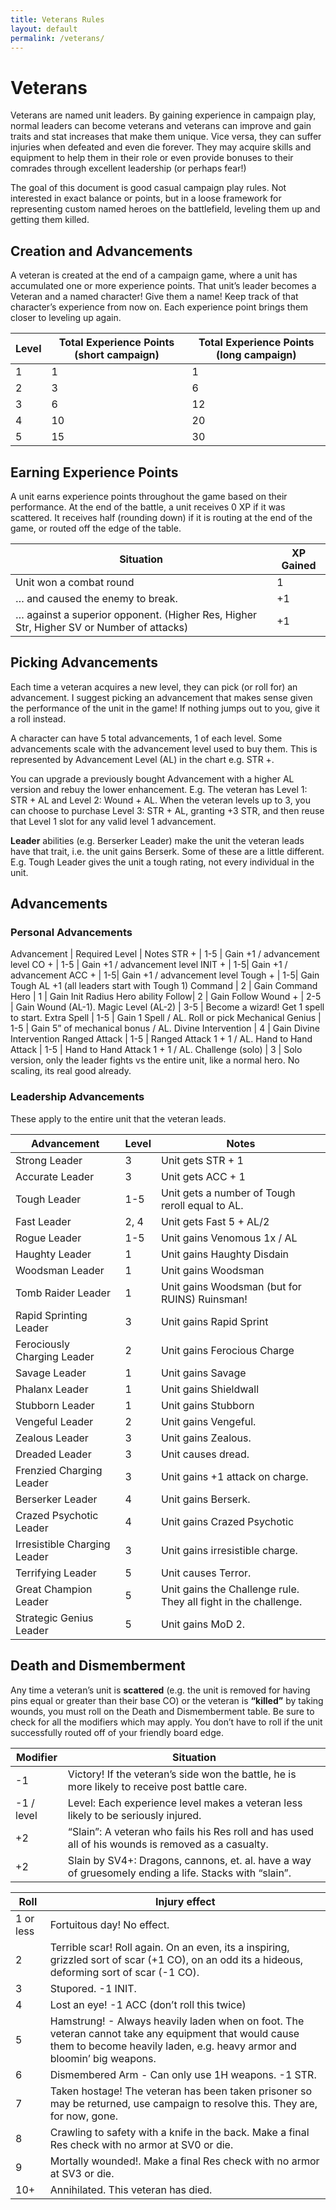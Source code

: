 ```yaml
---
title: Veterans Rules
layout: default
permalink: /veterans/
---
```

# Veterans
Veterans are named unit leaders. By gaining experience in campaign play, normal leaders can become veterans and veterans can improve and gain traits and stat increases that make them unique. Vice versa, they can suffer injuries when defeated and even die forever. They may acquire skills and equipment to help them in their role or even provide bonuses to their comrades through excellent leadership (or perhaps fear!)

The goal of this document is good casual campaign play rules. Not interested in exact balance or points, but in a loose framework for representing custom named heroes on the battlefield, leveling them up and getting them killed.

## Creation and Advancements
A veteran is created at the end of a campaign game, where a unit has accumulated one or more experience points. That unit’s leader becomes a Veteran and a named character! Give them a name! Keep track of that character’s experience from now on. Each experience point brings them closer to leveling up again. 

Level | Total Experience Points (short campaign) | Total Experience Points (long campaign)  
--- | --- | ---
1 | 1 | 1
2 | 3 | 6
3 | 6 | 12
4 | 10 | 20
5 | 15 | 30

## Earning Experience Points
A unit earns experience points throughout the game based on their performance. At the end of the battle, a unit receives 0 XP if it was scattered. It receives half (rounding down) if it is routing at the end of the game, or routed off the edge of the table.

Situation | XP Gained 
--- | ---
Unit won a combat round | 1
… and caused the enemy to break. | +1
… against a superior opponent. (Higher Res, Higher Str, Higher SV or Number of attacks) | +1

## Picking Advancements
Each time a veteran acquires a new level, they can pick (or roll for) an advancement. I suggest picking an advancement that makes sense given the performance of the unit in the game! If nothing jumps out to you, give it a roll instead. 

A character can have 5 total advancements, 1 of each level. Some advancements scale with the advancement level used to buy them. This is represented by Advancement Level (AL) in the chart e.g. STR +.

You can upgrade a previously bought Advancement with a higher AL version and rebuy the lower enhancement. E.g. The veteran has Level 1: STR + AL and Level 2: Wound + AL.  When the veteran levels up to 3, you can choose to purchase Level 3: STR + AL, granting +3 STR, and then reuse that Level 1 slot for any valid level 1 advancement. 

**Leader** abilities (e.g. Berserker Leader) make the unit the veteran leads have that trait, i.e. the unit gains Berserk. Some of these are a little different. E.g. Tough Leader gives the unit a tough rating, not every individual in the unit.

## Advancements

### Personal Advancements

Advancement | Required Level | Notes
STR + | 1-5 | Gain +1 / advancement level
CO +  | 1-5 | Gain +1 / advancement level
INIT + | 1-5| Gain +1 / advancement
ACC + | 1-5| Gain +1 / advancement level
Tough + | 1-5| Gain Tough AL +1 (all leaders start with Tough 1)
Command | 2 | Gain Command
Hero | 1 | Gain Init Radius Hero ability
Follow| 2 | Gain Follow
Wound + | 2-5 | Gain Wound (AL-1).
Magic Level (AL-2) | 3-5 | Become a wizard! Get 1 spell to start.
Extra Spell | 1-5 | Gain 1 Spell / AL. Roll or pick
Mechanical Genius | 1-5 | Gain 5” of mechanical bonus / AL.
Divine Intervention | 4 | Gain Divine Intervention
Ranged Attack | 1-5 | Ranged Attack 1 + 1 / AL.
Hand to Hand Attack | 1-5 | Hand to Hand Attack 1 + 1 / AL.
Challenge (solo) | 3 | Solo version, only the leader fights vs the entire unit, like a normal hero. No scaling, its real good already.

### Leadership Advancements
These apply to the entire unit that the veteran leads.

Advancement | Level | Notes
--- | --- | ---
Strong Leader | 3 | Unit gets STR + 1
Accurate Leader | 3 | Unit gets ACC + 1
Tough Leader | 1-5 | Unit gets a number of Tough reroll equal to AL.
Fast Leader | 2, 4 | Unit gets Fast 5 + AL/2
Rogue Leader | 1-5 | Unit gains Venomous 1x / AL
Haughty Leader | 1 | Unit gains Haughty Disdain
Woodsman Leader | 1 | Unit gains Woodsman
Tomb Raider Leader | 1 | Unit gains Woodsman (but for RUINS) Ruinsman!
Rapid Sprinting Leader | 3 | Unit gains Rapid Sprint
Ferociously Charging Leader | 2 | Unit gains Ferocious Charge
Savage Leader | 1 | Unit gains Savage
Phalanx Leader | 1 | Unit gains Shieldwall
Stubborn Leader | 1 | Unit gains Stubborn
Vengeful Leader | 2 | Unit gains Vengeful.
Zealous Leader | 3 | Unit gains Zealous.
Dreaded Leader | 3 | Unit causes dread.
Frenzied Charging Leader | 3 | Unit gains +1 attack on charge.
Berserker Leader | 4 | Unit gains Berserk.
Crazed Psychotic Leader | 4 | Unit gains Crazed Psychotic
Irresistible Charging Leader | 3 | Unit gains irresistible charge.
Terrifying Leader | 5 | Unit causes Terror.
Great Champion Leader | 5 | Unit gains the Challenge rule. They all fight in the challenge.
Strategic Genius Leader | 5 | Unit gains MoD 2.

## Death and Dismemberment
Any time a veteran’s unit is **scattered** (e.g. the unit is removed for having pins equal or greater than their base CO) or the veteran is **“killed”** by taking wounds, you must roll on the Death and Dismemberment table. Be sure to check for all the modifiers which may apply. You don’t have to roll if the unit successfully routed off of your friendly board edge.

Modifier | Situation
--- | ---
-1 | Victory! If the veteran’s side won the battle, he is more likely to receive post battle care.
-1 / level | Level: Each experience level makes a veteran less likely to be seriously injured.
+2 | “Slain”: A veteran who fails his Res roll and has used all of his wounds is removed as a casualty.  
+2 | Slain by SV4+: Dragons, cannons, et. al. have a way of gruesomely ending a life. Stacks with “slain”. 

Roll | Injury effect
--- | ---
1 or less | Fortuitous day! No effect.
2 | Terrible scar! Roll again. On an even, its a inspiring, grizzled sort of scar (+1 CO), on an odd its a hideous, deforming sort of scar (-1 CO).
3 | Stupored. -1 INIT.
4 | Lost an eye! -1 ACC (don’t roll this twice)
5 | Hamstrung! - Always heavily laden when on foot. The veteran cannot take any equipment that would cause them to become heavily laden, e.g. heavy armor and bloomin’ big weapons.
6 | Dismembered Arm - Can only use 1H weapons. -1 STR.
7 | Taken hostage! The veteran has been taken prisoner so may be returned, use campaign to resolve this. They are, for now, gone.
8 | Crawling to safety with a knife in the back. Make a final Res check with no armor at SV0 or die.
9 | Mortally wounded!. Make a final Res check with no armor at SV3 or die.
10+ | Annihilated. This veteran has died.